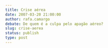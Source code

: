 ```yaml
---
title: Crise aérea
date: 2007-03-20 21:00:00
author: rafa.camargo
debate: De quem é a culpa pelo apagão aéreo?
slug: crise-aerea
status: publish 
type: post
---
```




